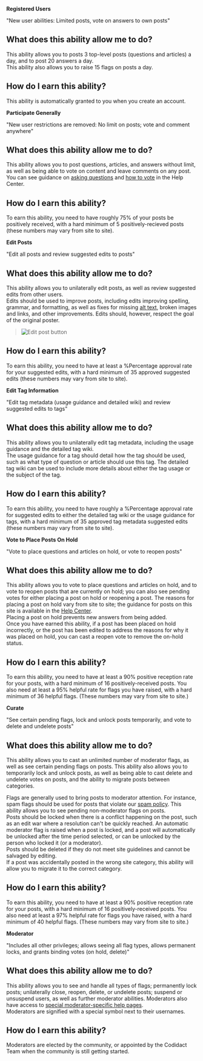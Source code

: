 **Registered Users**

"New user abilities: Limited posts, vote on answers to own posts"

## What does this ability allow me to do?

This ability allows you to posts 3 top-level posts (questions and articles) a day, and to post 20 answers a day.  
This ability also allows you to raise 15 flags on posts a day.

## How do I earn this ability?

This ability is automatically granted to you when you create an account.

**Participate Generally**

"New user restrictions are removed: No limit on posts; vote and comment anywhere"

## What does this ability allow me to do?

This ability allows you to post questions, articles, and answers without limit, as well as being able to vote on content and leave comments on any post. You can see guidance on [asking questions](/help/how-to-ask) and [how to vote](/help/voting) in the Help Center.  

## How do I earn this ability?

To earn this ability, you need to have roughly 75% of your posts be positively received, with a hard minimum of 5 positively-recieved posts (these numbers may vary from site to site). 

**Edit Posts**

"Edit all posts and review suggested edits to posts"

## What does this ability allow me to do?

This ability allows you to unilaterally edit posts, as well as review suggested edits from other users.  
Edits should be used to improve posts, including edits improving spelling, grammar, and formatting, as well as fixes for missing [alt text](/help/alt-text), broken images and links, and other improvements. Edits should, however, respect the goal of the original poster.  

> ![Edit post button](https://meta.codidact.com/uploads/PW9TNLAZwQWfaX1RMCBEbHDt)

## How do I earn this ability?

To earn this ability, you need to have at least a %Percentage approval rate for your suggested edits, with a hard minimum of 35 approved suggested edits (these numbers may vary from site to site).

**Edit Tag Information**

"Edit tag metadata (usage guidance and detailed wiki) and review suggested edits to tags"

## What does this ability allow me to do?

This ability allows you to unilaterally edit tag metadata, including the usage guidance and the detailed tag wiki.  
The usage guidance for a tag should detail how the tag should be used, such as what type of question or article should use this tag. The detailed tag wiki can be used to include more details about either the tag usage or the subject of the tag.  

## How do I earn this ability?

To earn this ability, you need to have roughly a %Percentage approval rate for suggested edits to either the detailed tag wiki or the usage guidance for tags, with a hard minimum of 35 approved tag metadata suggested edits (these numbers may vary from site to site). 

**Vote to Place Posts On Hold**

"Vote to place questions and articles on hold, or vote to reopen posts"

## What does this ability allow me to do?

This ability allows you to vote to place questions and articles on hold, and to vote to reopen posts that are currently on hold; you can also see pending votes for either placing a post on hold or reopening a post. The reasons for placing a post on hold vary from site to site; the guidance for posts on this site is available in the [Help Center](/help/faq).  
Placing a post on hold prevents new answers from being added.  
Once you have earned this ability, if a post has been placed on hold incorrectly, or the post has been edited to address the reasons for why it was placed on hold, you can cast a reopen vote to remove the on-hold status.

## How do I earn this ability?

To earn this ability, you need to have at least a 90% positive reception rate for your posts, with a hard minimum of 16 positively-received posts. You also need at least a 95% helpful rate for flags you have raised, with a hard minimum of 36 helpful flags. (These numbers may vary from site to site.)

**Curate**

"See certain pending flags, lock and unlock posts temporarily, and vote to delete and undelete posts"

## What does this ability allow me to do?

This ability allows you to cast an unlimited number of moderator flags, as well as see certain pending flags on posts. This ability also allows you to temporarily lock and unlock posts, as well as being able to cast delete and undelete votes on posts, and the ability to migrate posts between categories.

Flags are generally used to bring posts to moderator attention. For instance, spam flags should be used for posts that violate our [spam policy](/policy/spam). This ability allows you to see pending non-moderator flags on posts.  
Posts should be locked when there is a conflict happening on the post, such as an edit war where a resolution can't be quickly reached. An automatic moderator flag is raised when a post is locked, and a post will automatically be unlocked after the time period selected, or can be unlocked by the person who locked it (or a moderator).  
Posts should be deleted if they do not meet site guidelines and cannot be salvaged by editing.  
If a post was accidentally posted in the wrong site category, this ability will allow you to migrate it to the correct category.

## How do I earn this ability?

To earn this ability, you need to have at least a 90% positive reception rate for your posts, with a hard minimum of 16 positively-received posts. You also need at least a 97% helpful rate for flags you have raised, with a hard minimum of 40 helpful flags. (These numbers may vary from site to site.)

**Moderator**

"Includes all other privileges; allows seeing all flag types, allows permanent locks, and grants binding votes (on hold, delete)"

## What does this ability allow me to do?

This ability allows you to see and handle all types of flags; permanently lock posts; unilaterally close, reopen, delete, or undelete posts; suspend or unsuspend users, as well as further moderator abilities. Moderators also have access to [special moderator-specific help pages](/help/moderator).  
Moderators are signified with a special symbol next to their usernames.

## How do I earn this ability?

Moderators are elected by the community, or appointed by the Codidact Team when the community is still getting started.
